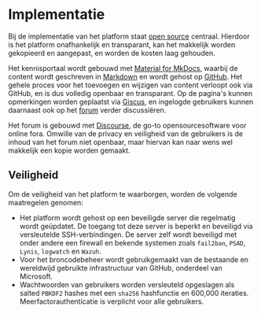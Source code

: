 # Implementatie

Bij de implementatie van het platform staat [open source](open-source.md) centraal.
Hierdoor is het platform onafhankelijk en transparant,
kan het makkelijk worden gekopieerd en aangepast,
en worden de kosten laag gehouden.

Het kennisportaal wordt gebouwd met [Material for MkDocs](//squidfunk.github.io/mkdocs-material),
waarbij de content wordt geschreven in [Markdown](../appendix/markdown.md)
en wordt gehost op [GitHub](../appendix/github.md).
Het gehele proces voor het toevoegen en wijzigen van content verloopt ook via GitHub,
en is dus volledig openbaar en transparant.
Op de pagina's kunnen opmerkingen worden geplaatst via [Giscus](https://giscus.app),
en ingelogde gebruikers kunnen daarnaast ook op het [forum](#forum) verder discussiëren.

Het forum is gebouwd met [Discourse](https://discourse.org),
de go-to opensourcesoftware voor online fora.
Omwille van de privacy en veiligheid van de gebruikers
is de inhoud van het forum niet openbaar,
maar hiervan kan naar wens wel makkelijk een kopie worden gemaakt.

## Veiligheid

Om de veiligheid van het platform te waarborgen,
worden de volgende maatregelen genomen:

- Het platform wordt gehost op een beveiligde server die regelmatig wordt geüpdatet.
  De toegang tot deze server is beperkt en beveiligd via versleutelde SSH-verbindingen.
  De server zelf wordt beveiligd met onder andere een firewall
  en bekende systemen zoals `fail2ban`, `PSAD`, `Lynis`, `logwatch` en `Wazuh`.
- Voor het broncodebeheer wordt gebruikgemaakt van de bestaande en
  wereldwijd gebruikte infrastructuur van GitHub, onderdeel van Microsoft.
- Wachtwoorden van gebruikers worden versleuteld opgeslagen
  als salted `PBKDF2` hashes met een `sha256` hashfunctie en 600,000 iteraties.
  Meerfactorauthenticatie is verplicht voor alle gebruikers.
